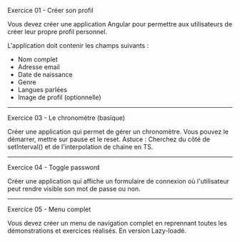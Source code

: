 Exercice 01 - Créer son profil

Vous devez créer une application Angular pour permettre aux utilisateurs de créer leur propre profil personnel.

L'application doit contenir les champs suivants :

- Nom complet
- Adresse email
- Date de naissance
- Genre
- Langues parlées
- Image de profil (optionnelle)

---

Exercice 03 - Le chronomètre (basique)

Créer une application qui permet de gérer un chronomètre.
Vous pouvez le démarrer, mettre sur pause et le reset.
Astuce : Cherchez du côté de setInterval() et de l'interpolation de chaine en TS.

---

Exercice 04 - Toggle password

Créer une application qui affiche un formulaire de connexion où l'utilisateur peut rendre visible son mot de passe ou non.

---

Exercice 05 - Menu complet

Vous devez créer un menu de navigation complet en reprennant toutes les démonstrations et exercices réalisés.
En version Lazy-loadé.
